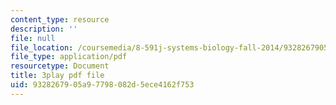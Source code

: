 ```yaml
---
content_type: resource
description: ''
file: null
file_location: /coursemedia/8-591j-systems-biology-fall-2014/9328267905a97798082d5ece4162f753_a8Fbmj4nIxY.pdf
file_type: application/pdf
resourcetype: Document
title: 3play pdf file
uid: 93282679-05a9-7798-082d-5ece4162f753
---
```

